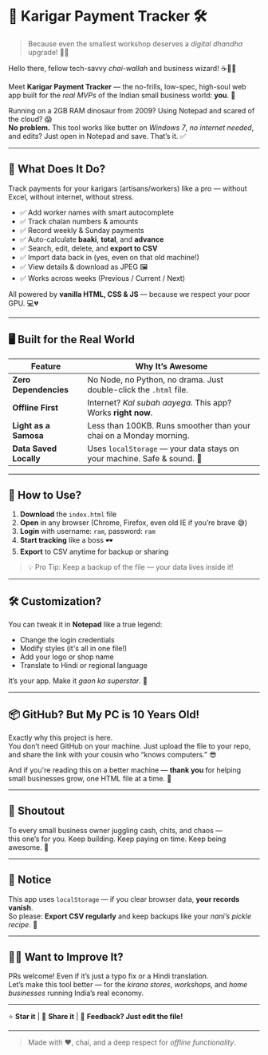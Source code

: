 # 💼 Karigar Payment Tracker 🛠️

> Because even the smallest workshop deserves a *digital dhandha* upgrade! 💸✨

Hello there, fellow tech-savvy *chai-wallah* and business wizard! ☕🧙‍♂️

Meet **Karigar Payment Tracker** — the no-frills, low-spec, high-soul web app built for the *real MVPs* of the Indian small business world: **you**. 🙌

Running on a 2GB RAM dinosaur from 2009? Using Notepad and scared of the cloud? 😱  
**No problem.** This tool works like butter on *Windows 7*, *no internet needed*, and edits? Just open in Notepad and save. That’s it. ✅

---

## 🎯 What Does It Do?

Track payments for your karigars (artisans/workers) like a pro — without Excel, without internet, without stress.

- ✅ Add worker names with smart autocomplete
- ✅ Track chalan numbers & amounts
- ✅ Record weekly & Sunday payments
- ✅ Auto-calculate **baaki**, **total**, and **advance**
- ✅ Search, edit, delete, and **export to CSV**
- ✅ Import data back in (yes, even on that old machine!)
- ✅ View details & download as JPEG 🖼️
- ✅ Works across weeks (Previous / Current / Next)

All powered by **vanilla HTML, CSS & JS** — because we respect your poor GPU. 💻💔

---

## 🖥️ Built for the Real World

| Feature | Why It’s Awesome |
|-------|----------------|
| **Zero Dependencies** | No Node, no Python, no drama. Just double-click the `.html` file. |
| **Offline First** | Internet? *Kal subah aayega.* This app? Works **right now**. |
| **Light as a Samosa** | Less than 100KB. Runs smoother than your chai on a Monday morning. |
| **Data Saved Locally** | Uses `localStorage` — your data stays on your machine. Safe & sound. 🔐 |

---

## 🚀 How to Use?

1. **Download** the `index.html` file
2. **Open** in any browser (Chrome, Firefox, even old IE if you’re brave 😅)
3. **Login** with username: `ram`, password: `ram`
4. **Start tracking** like a boss 🕶️
5. **Export** to CSV anytime for backup or sharing

> 💡 Pro Tip: Keep a backup of the file — your data lives inside it!

---

## 🛠️ Customization?

You can tweak it in **Notepad** like a true legend:

- Change the login credentials
- Modify styles (it's all in one file!)
- Add your logo or shop name
- Translate to Hindi or regional language

It’s your app. Make it *gaon ka superstar*. 🌟

---

## 📦 GitHub? But My PC is 10 Years Old!

Exactly why this project is here.  
You don’t need GitHub on your machine. Just upload the file to your repo, and share the link with your cousin who “knows computers.” 😎

And if you're reading this on a better machine — **thank you** for helping small businesses grow, one HTML file at a time. 🙏

---

## 💌 Shoutout

To every small business owner juggling cash, chits, and chaos —  
this one’s for you. Keep building. Keep paying on time. Keep being awesome. 💪

---

## 🛑 Notice

This app uses `localStorage` — if you clear browser data, **your records vanish**.  
So please: **Export CSV regularly** and keep backups like your *nani’s pickle recipe*. 🍅

---

## 🧑‍💻 Want to Improve It?

PRs welcome! Even if it’s just a typo fix or a Hindi translation.  
Let’s make this tool better — for the *kirana stores*, *workshops*, and *home businesses* running India’s real economy.

---

⭐ **Star it** | 📢 **Share it** | 💬 **Feedback? Just edit the file!**

---

> Made with ❤️, chai, and a deep respect for *offline functionality*.
